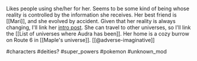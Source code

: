 Likes people using she/her for her. Seems to be some kind of being whose reality is controlled by the information she receives. Her best friend is [[Mari]], and she evolved by accident. Given that her reality is always changing, I'll link her [intro post](https://www.tumblr.com/adverse-imaginative/738281282420834304/hello-my-name-is-corentin-audra-fulgora-rain?source=share). She can travel to other universes, so I'll link the [[List of universes where Audra has been]]. Her home is a cozy burrow on Route 6 in [[Maple's universe]]. [[@adverse-imaginative]]

#characters #deities? #super_powers #pokemon #unknown_mod 